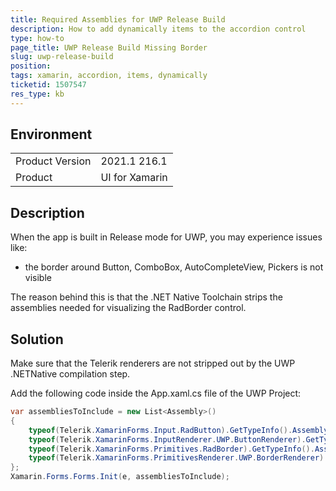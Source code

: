 ```yaml
---
title: Required Assemblies for UWP Release Build
description: How to add dynamically items to the accordion control
type: how-to
page_title: UWP Release Build Missing Border
slug: uwp-release-build
position: 
tags: xamarin, accordion, items, dynamically
ticketid: 1507547
res_type: kb
---
```


## Environment

<table>
	<tbody>
		<tr>
			<td>Product Version</td>
			<td>2021.1 216.1</td>
		</tr>
		<tr>
			<td>Product</td>
			<td>UI for Xamarin</td>
		</tr>
	</tbody>
</table>


## Description

When the app is built in Release mode for UWP, you may experience issues like:
-  the border around Button, ComboBox, AutoCompleteView, Pickers is not visible 

The reason behind this is that the .NET Native Toolchain strips the assemblies needed for visualizing the RadBorder control.

## Solution

Make sure that the Telerik renderers are not stripped out by the UWP .NETNative compilation step. 

Add the following code inside the App.xaml.cs file of the UWP Project:

```C#
var assembliesToInclude = new List<Assembly>()
{
    typeof(Telerik.XamarinForms.Input.RadButton).GetTypeInfo().Assembly,
    typeof(Telerik.XamarinForms.InputRenderer.UWP.ButtonRenderer).GetTypeInfo().Assembly,
    typeof(Telerik.XamarinForms.Primitives.RadBorder).GetTypeInfo().Assembly,
    typeof(Telerik.XamarinForms.PrimitivesRenderer.UWP.BorderRenderer).GetTypeInfo().Assembly,
};
Xamarin.Forms.Forms.Init(e, assembliesToInclude);
```
